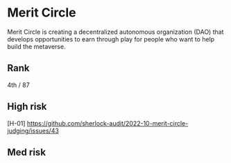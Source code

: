 # Merit Circle
Merit Circle is creating a decentralized autonomous organization (DAO) that develops opportunities to earn through play for people who want to help build the metaverse.

## Rank
4th / 87

## High risk
[H-01] https://github.com/sherlock-audit/2022-10-merit-circle-judging/issues/43

## Med risk


